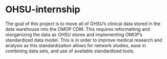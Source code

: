 # OHSU-internship
The goal of this project is to move all of OHSU’s clinical data stored in the data warehouse into the OMOP CDM. This requires reformatting and reorganizing the data as OHSU stores and implementing OMOP’s standardized data model. This is in order to improve medical research and analysis as this standardization allows for network studies, ease in combining data sets, and use of available standardized tools.
